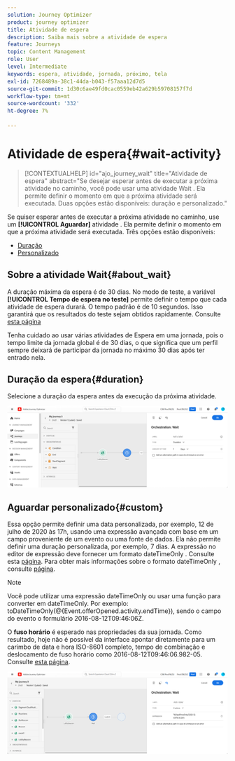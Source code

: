 ```yaml
---
solution: Journey Optimizer
product: journey optimizer
title: Atividade de espera
description: Saiba mais sobre a atividade de espera
feature: Journeys
topic: Content Management
role: User
level: Intermediate
keywords: espera, atividade, jornada, próximo, tela
exl-id: 7268489a-38c1-44da-b043-f57aaa12d7d5
source-git-commit: 1d30c6ae49fd0cac0559eb42a629b59708157f7d
workflow-type: tm+mt
source-wordcount: '332'
ht-degree: 7%

---
```


# Atividade de espera{#wait-activity}

>[!CONTEXTUALHELP]
>id="ajo_journey_wait"
>title="Atividade de espera"
>abstract="Se desejar esperar antes de executar a próxima atividade no caminho, você pode usar uma atividade Wait . Ela permite definir o momento em que a próxima atividade será executada. Duas opções estão disponíveis: duração e personalizado."

Se quiser esperar antes de executar a próxima atividade no caminho, use um **[!UICONTROL Aguardar]** atividade . Ela permite definir o momento em que a próxima atividade será executada. Três opções estão disponíveis:

* [Duração](#duration)
* [Personalizado](#custom)

<!--
* [Email send time optimization](#email_send_time_optimization)
* [Fixed date](#fixed_date) 
-->

## Sobre a atividade Wait{#about_wait}

A duração máxima da espera é de 30 dias. No modo de teste, a variável **[!UICONTROL Tempo de espera no teste]** permite definir o tempo que cada atividade de espera durará. O tempo padrão é de 10 segundos. Isso garantirá que os resultados do teste sejam obtidos rapidamente. Consulte [esta página](../building-journeys/testing-the-journey.md)

Tenha cuidado ao usar várias atividades de Espera em uma jornada, pois o tempo limite da jornada global é de 30 dias, o que significa que um perfil sempre deixará de participar da jornada no máximo 30 dias após ter entrado nela.

## Duração da espera{#duration}

Selecione a duração da espera antes da execução da próxima atividade.

![](assets/journey55.png)

<!--
## Fixed date wait{#fixed_date}

Select the date for the execution of the next activity.

![](assets/journey56.png)

-->

## Aguardar personalizado{#custom}

Essa opção permite definir uma data personalizada, por exemplo, 12 de julho de 2020 às 17h, usando uma expressão avançada com base em um campo proveniente de um evento ou uma fonte de dados. Ela não permite definir uma duração personalizada, por exemplo, 7 dias. A expressão no editor de expressão deve fornecer um formato dateTimeOnly . Consulte esta [página](expression/expressionadvanced.md). Para obter mais informações sobre o formato dateTimeOnly , consulte [página](expression/data-types.md).

>[!NOTE]
>
>Você pode utilizar uma expressão dateTimeOnly ou usar uma função para converter em dateTimeOnly. Por exemplo: toDateTimeOnly(@{Event.offerOpened.activity.endTime}), sendo o campo do evento o formulário 2016-08-12T09:46:06Z.
>
>O **fuso horário** é esperado nas propriedades da sua jornada. Como resultado, hoje não é possível da interface apontar diretamente para um carimbo de data e hora ISO-8601 completo, tempo de combinação e deslocamento de fuso horário como 2016-08-12T09:46:06.982-05. Consulte [esta página](../building-journeys/timezone-management.md).

![](assets/journey57.png)

<!--## Email send time optimization{#email_send_time_optimization}

This type of wait uses a score calculated in Adobe Experience Platform. The score calculates the propensity to click or open an email in the future based on past behavior. Note that the algorithm calculating the score needs a certain amount of data to work. As a result, when it does not have enough data, the default wait time will apply. At publication time, you’ll be notified that the default time applies.

>[!NOTE]
>
>The first event of your journey must have a namespace.
>
>This capability is only available after an **[!UICONTROL Email]** activity. You need to have Adobe Campaign Standard.

1. In the **[!UICONTROL Amount of time]** field, define the number of hours to consider to optimize email sending.
1. In the **[!UICONTROL Optimization type]** field, choose if the optimization should increase clicks or opens.
1. In the **[!UICONTROL Default time]** field, define the default time to wait if the predictive send time score is not available.

    >[!NOTE]
    >
    >Note that the send time score can be unavailable because there is not enough data to perform the calculation. In this case, you will be informed, at publication time, that the default time applies.

![](assets/journey57bis.png)-->
